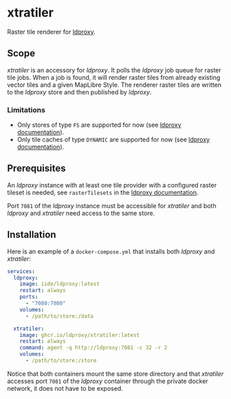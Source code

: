 # xtratiler

Raster tile renderer for [ldproxy](https://github.com/interactive-instruments/ldproxy).

## Scope

_xtratiler_ is an accessory for _ldproxy_. It polls the _ldproxy_ job queue for raster tile jobs. When a job is found, it will render raster tiles from already existing vector tiles and a given MapLibre Style. The renderer raster tiles are written to the _ldproxy_ store and then published by _ldproxy_.

### Limitations

- Only stores of type `FS` are supported for now (see [ldproxy documentation](https://docs.ldproxy.net/application/20-configuration/10-store-new.html#source-types)).
- Only tile caches of type `DYNAMIC` are supported for now (see [ldproxy documentation](https://docs.ldproxy.net/providers/tile/10-features.html#cache)).

## Prerequisites

An _ldproxy_ instance with at least one tile provider with a configured raster tileset is needed, see `rasterTilesets` in the [ldproxy documentation](https://docs.ldproxy.net/de/providers/tile/10-features.html).

Port `7081` of the _ldproxy_ instance must be accessible for _xtratiler_ and both _ldproxy_ and _xtratiler_ need access to the same store.

## Installation

Here is an example of a `docker-compose.yml` that installs both _ldproxy_ and _xtratiler_:

```yml
services:
  ldproxy:
    image: iide/ldproxy:latest
    restart: always
    ports:
      - "7080:7080"
    volumes:
      - /path/to/store:/data

  xtratiler:
    image: ghcr.io/ldproxy/xtratiler:latest
    restart: always
    command: agent -q http://ldproxy:7081 -c 32 -r 2
    volumes:
      - /path/to/store:/store
```

Notice that both containers mount the same store directory and that _xtratiler_ accesses port `7081` of the _ldproxy_ container through the private docker network, it does not have to be exposed.
